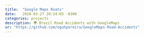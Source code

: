 ```yaml
---
title:  "Google Maps Roats"
date:   2018-03-27 20:24:03 -0300
categories: projects
description: 🌍 Brazil Road Accidents with GoogleMaps
ur: "https://github.com/oguhpereira/GoogleMaps-Road-Accidents"
---
```


[jekyll-docs]: https://jekyllrb.com/docs/home
[jekyll-gh]:   https://github.com/jekyll/jekyll
[jekyll-talk]: https://talk.jekyllrb.com/
